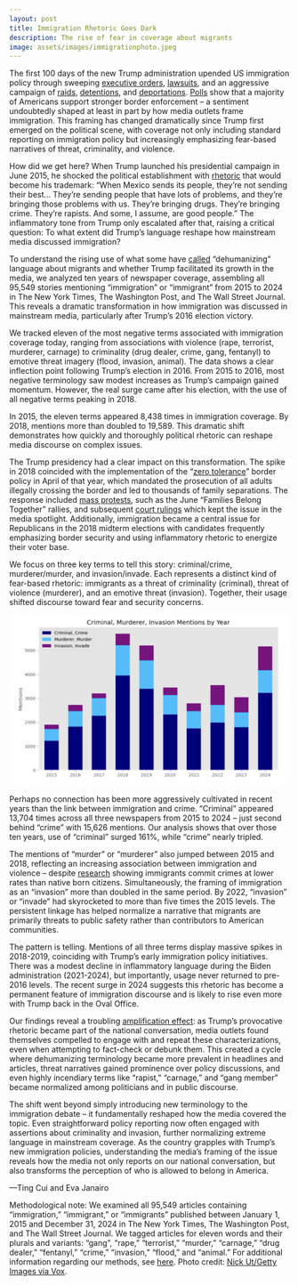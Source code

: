 ```yaml
---
layout: post
title: Immigration Rhetoric Goes Dark
description: The rise of fear in coverage about migrants
image: assets/images/immigrationphoto.jpeg
---
```


The first 100 days of the new Trump administration upended US immigration policy through sweeping <a href="https://www.nytimes.com/2025/04/28/us/politics/trump-executive-orders-immigration.html"><u>executive orders</u></a>, <a href="https://abcnews.go.com/US/international-students-sue-after-trump-administration-terminates-legal/story?id=120822860"><u>lawsuits</u></a>, and an aggressive campaign of <a href="https://www.cnn.com/2025/05/03/us/cultural-events-canceled-trump-deportations"><u>raids</u></a>, <a href="https://www.washingtonpost.com/immigration/2025/05/04/trump-el-salvador-alien-enemies-act-venezuelans/"><u>detentions</u></a>, and <a href="https://www.nytimes.com/2025/05/02/us/abrego-garcia-mistakenly-deported.html"><u>deportations</u></a>. <a href="https://news.gallup.com/poll/647123/sharply-americans-curb-immigration.aspx"><u>Polls</u></a> show that a majority of Americans support stronger border enforcement – a sentiment undoubtedly shaped at least in part by how media outlets frame immigration. This framing has changed dramatically since Trump first emerged on the political scene, with coverage not only including standard reporting on immigration policy but increasingly emphasizing fear-based narratives of threat, criminality, and violence.

How did we get here? When Trump launched his presidential campaign in June 2015, he shocked the political establishment with <a href="https://www.washingtonpost.com/news/the-fix/wp/2017/06/16/theyre-rapists-presidents-trump-campaign-launch-speech-two-years-later-annotated/"><u>rhetoric</u></a> that would become his trademark: “When Mexico sends its people, they’re not sending their best... They’re sending people that have lots of problems, and they’re bringing those problems with us. They’re bringing drugs. They’re bringing crime. They’re rapists. And some, I assume, are good people.” The inflammatory tone from Trump only escalated after that, raising a critical question: To what extent did Trump’s language reshape how mainstream media discussed immigration?

To understand the rising use of what some have <a href="https://www.nbcnews.com/politics/donald-trump/trump-degrading-language-immigrants-rcna171120"><u>called</u></a> “dehumanizing” language about migrants and whether Trump facilitated its growth in the media, we analyzed ten years of newspaper coverage, assembling all 95,549 stories mentioning “immigration” or “immigrant” from 2015 to 2024 in The New York Times, The Washington Post, and The Wall Street Journal. This reveals a dramatic transformation in how immigration was discussed in mainstream media, particularly after Trump’s 2016 election victory.

We tracked eleven of the most negative terms associated with immigration coverage today, ranging from associations with violence (rape, terrorist, murderer, carnage) to criminality (drug dealer, crime, gang, fentanyl) to emotive threat imagery (flood, invasion, animal). The data shows a clear inflection point following Trump’s election in 2016. From 2015 to 2016, most negative terminology saw modest increases as Trump’s campaign gained momentum. However, the real surge came after his election, with the use of all negative terms peaking in 2018.

In 2015, the eleven terms appeared 8,438 times in immigration coverage. By 2018, mentions more than doubled to 19,589. This dramatic shift demonstrates how quickly and thoroughly political rhetoric can reshape media discourse on complex issues.

The Trump presidency had a clear impact on this transformation. The spike in 2018 coincided with the implementation of the “<a href="https://www.congress.gov/crs-product/R45266"><u>zero tolerance</u></a>” border policy in April of that year, which mandated the prosecution of all adults illegally crossing the border and led to thousands of family separations. The response included <a href="https://www.cnn.com/2018/06/29/us/families-belong-together-what-you-should-know"><u>mass protests</u></a>, such as the June “Families Belong Together” rallies, and subsequent <a href="https://www.justice.gov/archives/opa/pr/us-government-reaches-settlement-class-action-family-separation-case-seeking-injunctive#:~:text=On%20June%2026%2C%202018%2C%20the,reunification%20of%20families%20previously%20separated."><u>court rulings</u></a> which kept the issue in the media spotlight. Additionally, immigration became a central issue for Republicans in the 2018 midterm elections with candidates frequently emphasizing border security and using inflammatory rhetoric to energize their voter base.

We focus on three key terms to tell this story: criminal/crime, murderer/murder, and invasion/invade. Each represents a distinct kind of fear-based rhetoric: immigrants as a threat of criminality (criminal), threat of violence (murderer), and an emotive threat (invasion). Together, their usage shifted discourse toward fear and security concerns.



<p class="aligncenter">
 <img src="/assets/images/immigrationgraph.png" alt="" class="graph-image">
 </p>
 <style>
.aligncenter {
    text-align: center;
}
</style>

Perhaps no connection has been more aggressively cultivated in recent years than the link between immigration and crime. “Criminal” appeared 13,704 times across all three newspapers from 2015 to 2024 – just second behind “crime” with 15,626 mentions. Our analysis shows that over those ten years, use of “criminal” surged 161%, while “crime” nearly tripled.

The mentions of “murder” or “murderer” also jumped between 2015 and 2018, reflecting an increasing association between immigration and violence – despite <a href="https://www.npr.org/2024/03/08/1237103158/immigrants-are-less-likely-to-commit-crimes-than-us-born-americans-studies-find"><u>research</u></a> showing immigrants commit crimes at lower rates than native born citizens. Simultaneously, the framing of immigration as an “invasion” more than doubled in the same period. By 2022, “invasion” or “invade” had skyrocketed to more than five times the 2015 levels. The persistent linkage has helped normalize a narrative that migrants are primarily threats to public safety rather than contributors to American communities.

The pattern is telling. Mentions of all three terms display massive spikes in 2018-2019, coinciding with Trump’s early immigration policy initiatives. There was a modest decline in inflammatory language during the Biden administration (2021-2024), but importantly, usage never returned to pre-2016 levels. The recent surge in 2024 suggests this rhetoric has become a permanent feature of immigration discourse and is likely to rise even more with Trump back in the Oval Office.

Our findings reveal a troubling <a href="https://journals.sagepub.com/doi/10.1177/00027642221118264?icid=int.sj-abstract.citing-articles.26"><u>amplification effect</u></a>: as Trump’s provocative rhetoric became part of the national conversation, media outlets found themselves compelled to engage with and repeat these characterizations, even when attempting to fact-check or debunk them. This created a cycle where dehumanizing terminology became more prevalent in headlines and articles, threat narratives gained prominence over policy discussions, and even highly incendiary terms like “rapist,” “carnage,” and “gang member” became normalized among politicians and in public discourse.

The shift went beyond simply introducing new terminology to the immigration debate – it fundamentally reshaped how the media covered the topic. Even straightforward policy reporting now often engaged with assertions about criminality and invasion, further normalizing extreme language in mainstream coverage. As the country grapples with Trump’s new immigration policies, understanding the media’s framing of the issue reveals how the media not only reports on our national conversation, but also transforms the perception of who is allowed to belong in America.

—Ting Cui and Eva Janairo

Methodological note: We examined all 95,549 articles containing “immigration,” “immigrant,” or “immigrants” published between January 1, 2015 and December 31, 2024 in The New York Times, The Washington Post, and The Wall Street Journal. We tagged articles for eleven words and their plurals and variants: “gang”, “rape,” “terrorist,” “murder,” “carnage,” “drug dealer,” “fentanyl,” “crime,” “invasion,” “flood,” and “animal.” For additional information regarding our methods, see <a href="https://www.mediaandminorities.org/methods/"><u>here</u></a>. Photo credit: <a href="https://www.vox.com/politics/2023/12/15/24003401/biden-immigration-ukraine-israel-aid-border-security"><u>Nick Ut/Getty Images via Vox</u></a>.

